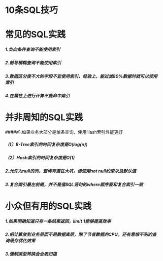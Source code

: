 # 10条SQL技巧

# 常见的SQL实践
##### 1.负向条件查询不能使用索引
##### 2.前导模糊查询不能使用索引
##### 3.数据区分度不大的字段不宜使用索引，经验上，能过滤80%数据时就可以使用索引
##### 4.在属性上进行计算不能命中索引

# 并非周知的SQL实践
#####1.如果业务大部分是单条查询，使用Hash索引性能更好
#####   （1）B-Tree索引的时间复杂度是O(log(n))
#####   （2）Hash索引的时间复杂度是O(1)

##### 2.允许为null的列，查询有潜在大坑，请使用not null约束以及默认值
##### 3.复合索引最左前缀，并不是值SQL语句的where顺序要和复合索引一致

# 小众但有用的SQL实践
##### 1.如果明确知道只有一条结果返回，limit 1能够提高效率
##### 2.把计算放到业务层而不是数据库层，除了节省数据的CPU，还有意想不到的查询缓存优化效果
##### 3.强制类型转换会全表扫描
